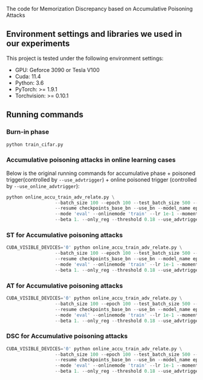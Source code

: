 The code for Memorization Discrepancy based on Accumulative Poisoning Attacks

## Environment settings and libraries we used in our experiments

This project is tested under the following environment settings:
- GPU: Geforce 3090 or Tesla V100
- Cuda: 11.4
- Python: 3.6
- PyTorch: >= 1.9.1
- Torchvision: >= 0.10.1

## Running commands

### Burn-in phase
```python
python train_cifar.py
```
### Accumulative poisoning attacks in online learning cases
Below is the original running commands for accumulative phase + poisoned trigger(controlled by `--use_advtrigger`) + online poisoned trigger (controlled by `--use_online_advtrigger`):
```python
python online_accu_train_adv_relate.py \
                  --batch_size 100 --epoch 100 --test_batch_size 500 --log_name log_test_online.txt\
                  --resume checkpoints_base_bn --use_bn --model_name epoch40.pth \
                  --mode 'eval' --onlinemode 'train' --lr 1e-1 --momentum 0.9 \
                  --beta 1. --only_reg --threshold 0.18 --use_advtrigger
```

### ST for Accumulative poisoning attacks
```python
CUDA_VISIBLE_DEVICES='0' python online_accu_train_adv_relate.py \
                  --batch_size 100 --epoch 100 --test_batch_size 500 --log_name log_test_online_adv.txt\
                  --resume checkpoints_base_bn --use_bn --model_name epoch40.pth \
                  --mode 'eval' --onlinemode 'train' --lr 1e-1 --momentum 0.9 \
                  --beta 1. --only_reg --threshold 0.18 --use_advtrigger --med="ST"
```
### AT for Accumulative poisoning attacks
```python
CUDA_VISIBLE_DEVICES='0' python online_accu_train_adv_relate.py \
                  --batch_size 100 --epoch 100 --test_batch_size 500 --log_name log_test_online_adv.txt\
                  --resume checkpoints_base_bn --use_bn --model_name epoch40.pth \
                  --mode 'eval' --onlinemode 'train' --lr 1e-1 --momentum 0.9 \
                  --beta 1. --only_reg --threshold 0.18 --use_advtrigger --med="AT"
```
### DSC for Accumulative poisoning attacks
```python
CUDA_VISIBLE_DEVICES='0' python online_accu_train_adv_relate.py \
                  --batch_size 100 --epoch 100 --test_batch_size 500 --log_name log_test_online_adv.txt\
                  --resume checkpoints_base_bn --use_bn --model_name epoch40.pth \
                  --mode 'eval' --onlinemode 'train' --lr 1e-1 --momentum 0.9 \
                  --beta 1. --only_reg --threshold 0.18 --use_advtrigger --med="OURS"
```